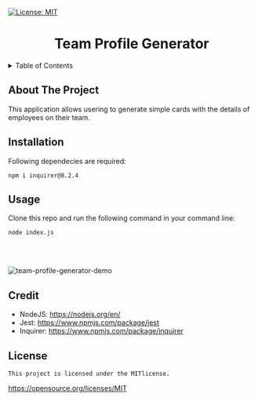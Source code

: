  [![License: MIT](https://img.shields.io/badge/License-MIT-yellow.svg)](https://opensource.org/licenses/MIT)

<h1 align="center">Team Profile Generator</h1>

<details>
  <summary>Table of Contents</summary>
  <ol>
    <li>
        <a href="#about-the-project">About The Project</a>
      <ul>
        <li><a href="#installation">Installation</a></li>
      </ul>
    </li>
    <li><a href="#usage">Usage</a></li>
    <li><a href="#credit">Credit</a></li>
    <li><a href="#license">License</a></li>
  </ol>
</details>

## About The Project
This application allows usering to generate simple cards with the details of employees on their team. 


## Installation
Following dependecies are required:
```
npm i inquirer@8.2.4
```

## Usage
Clone this repo and run the following command in your command line:
```
node index.js
```
<br>
<br>

![team-profile-generator-demo](https://github.com/rajkdh/team.profile.generator/assets/112664790/9add2221-61a9-41d2-9db9-09130d80fb76)


## Credit
* NodeJS: https://nodejs.org/en/
* Jest: https://www.npmjs.com/package/jest
* Inquirer: https://www.npmjs.com/package/inquirer

## License
    
    This project is licensed under the MITlicense.
https://opensource.org/licenses/MIT
